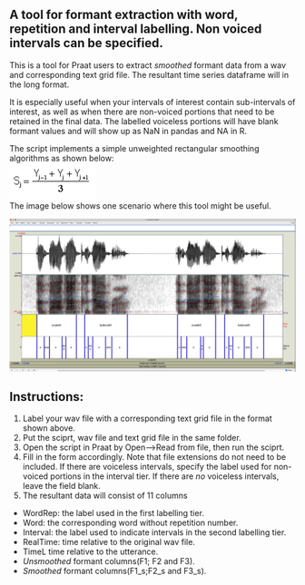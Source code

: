 ## A tool for formant extraction with word, repetition  and interval labelling. Non voiced intervals can be specified.
This is a tool for Praat users to extract *smoothed* formant data from a wav and corresponding text grid file. The resultant time series dataframe will in the long format.  

It is especially useful when your intervals of interest contain sub-intervals of interest, as well as when there are non-voiced portions that need to be retained in the final data. The labelled voiceless portions will have blank formant values and will show up as NaN in pandas and NA in R. 

The script implements a simple unweighted rectangular smoothing algorithms as shown below:  
![Smoothing_equation](equation.png)  
The image below shows one scenario where this tool might be useful.

![Praat UI example](examples/example.png)

## Instructions:
1. Label your wav file with a corresponding text grid file in the format shown above.
2. Put the sciprt, wav file and text grid file in the same folder.
3. Open the script in Praat by Open-->Read from file, then run the sciprt.
4. Fill in the form accordingly. Note that file extensions do not need to be included. If there are voiceless intervals, specify the label used for non-voiced portions in the interval tier. If there are *no* voiceless intervals, leave the field blank.
5. The resultant data will consist of 11 columns

- WordRep: the label used in the first labelling tier.
- Word: the corresponding word without repetition number.
- Interval: the label used to indicate intervals in the second labelling tier.
- RealTime: time relative to the original wav file.
- TimeL time relative to the utterance.
- *Unsmoothed* formant columns(F1; F2 and F3).
- *Smoothed* formant columns(F1_s;F2_s and F3_s).

